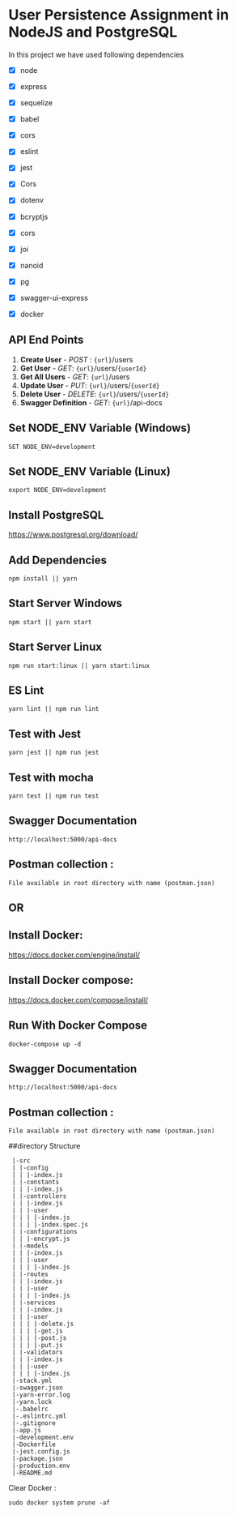 # User Persistence Assignment in NodeJS and PostgreSQL 

In this project we have used following dependencies

- [x] node 
- [x] express 
- [x] sequelize
- [x] babel
- [x] cors
- [x] eslint
- [x] jest
- [x] Cors
- [x] dotenv  
- [x] bcryptjs  
- [x] cors  
- [x] joi  
- [x] nanoid  
- [x] pg  
- [x] swagger-ui-express  
- [x] docker


## API End Points

1. __Create User__ - _POST_ : `{url}`/users 
2. __Get User__ -  _GET_: `{url}`/users/`{userId}`
3. __Get All Users__ - _GET_: `{url}`/users
4. __Update User__ - _PUT_: `{url}`/users/`{userId}`
5. __Delete User__ - _DELETE_: `{url}`/users/`{userId}`
6. __Swagger Definition__ - _GET_: `{url}`/api-docs



## Set NODE_ENV Variable (Windows)

```
SET NODE_ENV=development
```

## Set NODE_ENV Variable (Linux)

```
export NODE_ENV=development
```

## Install PostgreSQL

https://www.postgresql.org/download/

## Add Dependencies

```
npm install || yarn
```

## Start Server Windows
```
npm start || yarn start
```

## Start Server Linux
```
npm run start:linux || yarn start:linux
```

## ES Lint

```
yarn lint || npm run lint
```

## Test with Jest

```
yarn jest || npm run jest
```

## Test with mocha

```
yarn test || npm run test
```

## Swagger Documentation

```
http://localhost:5000/api-docs
```

## Postman collection :
```
File available in root directory with name (postman.json)
```

## OR

## Install Docker:

https://docs.docker.com/engine/install/

## Install Docker compose:

https://docs.docker.com/compose/install/


## Run With Docker Compose

```
docker-compose up -d
```


## Swagger Documentation

```
http://localhost:5000/api-docs
```



## Postman collection :
```
File available in root directory with name (postman.json)
```

##directory Structure

```
 |-src
 | |-config
 | | |-index.js
 | |-constants
 | | |-index.js
 | |-controllers
 | | |-index.js
 | | |-user
 | | | |-index.js
 | | | |-index.spec.js
 | |-configurations
 | | |-encrypt.js
 | |-models
 | | |-index.js
 | | |-user
 | | | |-index.js
 | |-routes
 | | |-index.js
 | | |-user
 | | | |-index.js
 | |-services
 | | |-index.js
 | | |-user
 | | | |-delete.js
 | | | |-get.js
 | | | |-post.js
 | | | |-put.js
 | |-validators
 | | |-index.js
 | | |-user
 | | | |-index.js
 |-stack.yml
 |-swagger.json
 |-yarn-error.log
 |-yarn.lock
 |-.babelrc
 |-.eslintrc.yml
 |-.gitignore
 |-app.js
 |-development.env
 |-Dockerfile
 |-jest.config.js
 |-package.json
 |-production.env
 |-README.md
 ```

Clear Docker :

```sudo docker system prune -af```